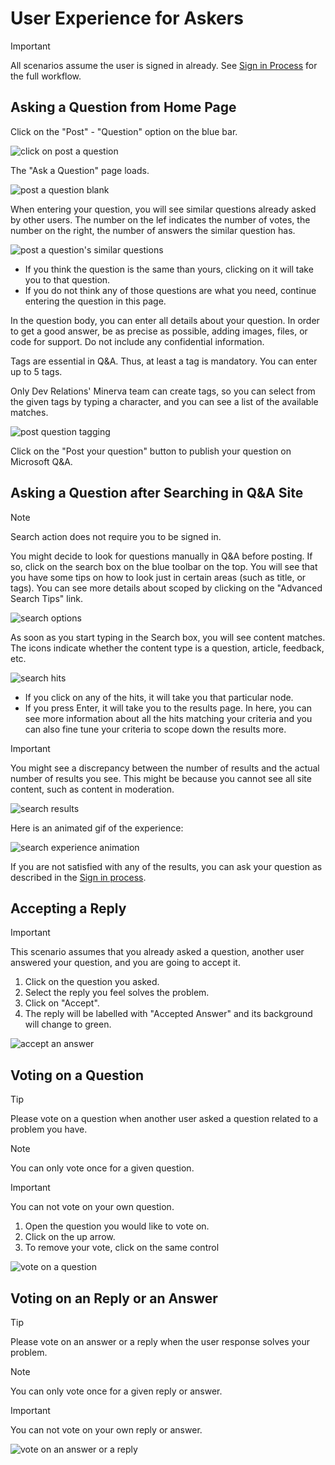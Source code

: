 # User Experience for Askers

> [!IMPORTANT]
> All scenarios assume the user is signed in already. See [Sign in Process](index.md#sign-in-process) for the full workflow.

## Asking a Question from Home Page

Click on the "Post" - "Question" option on the blue bar.

![click on post a question](media/post-question-1.PNG)

The "Ask a Question" page loads.

![post a question blank](media/post-question-1.png)

When entering your question, you will see similar questions already asked by other users. The number on the lef indicates the number of votes, the number on the right, the number of answers the similar question has.

![post a question's similar questions](media/post-question-2.png)

- If you think the question is the same than yours, clicking on it will take you to that question.
- If you do not think any of those questions are what you need, continue entering the question in this page.

In the question body, you can enter all details about your question. In order to get a good answer, be as precise as possible, adding images, files, or code for support. Do not include any confidential information.

Tags are essential in Q&A. Thus, at least a tag is mandatory. You can enter up to 5 tags.

Only Dev Relations' Minerva team can create tags, so you can select from the given tags by typing a character, and you can see a list of the available matches.

![post question tagging](media/post-question-3.png)

Click on the "Post your question" button to publish your question on Microsoft Q&A.

## Asking a Question after Searching in Q&A Site

> [!NOTE]
> Search action does not require you to be signed in.

You might decide to look for questions manually in Q&A before posting. If so, click on the search box on the blue toolbar on the top. You will see that you have some tips on how to look just in certain areas (such as title, or tags). You can see more details about scoped by clicking on the "Advanced Search Tips" link.

![search options](media/search-1.png)

As soon as you start typing in the Search box, you will see content matches. The icons indicate whether the content type is a question, article, feedback, etc.

![search hits](media/search-2.png)

- If you click on any of the hits, it will take you that particular node.
- If you press Enter, it will take you to the results page. In here, you can see more information about all the hits matching your criteria and you can also fine tune your criteria to scope down the results more.

> [!IMPORTANT]
> You might see a discrepancy between the number of results and the actual number of results you see. This might be because you cannot see all site content, such as content in moderation.

![search results](media/search-3.png)

Here is an animated gif of the experience:

![search experience animation](media/search-ani.gif)

If you are not satisfied with any of the results, you can ask your question as described in the [Sign in process](index.md#sign-in-process).

## Accepting a Reply

> [!IMPORTANT]
> This scenario assumes that you already asked a question, another user answered your question, and you are going to accept it.

1. Click on the question you asked.
1. Select the reply you feel solves the problem.
1. Click on "Accept".
1. The reply will be labelled with "Accepted Answer" and its background will change to green.

![accept an answer](media/accept-answer.gif)

## Voting on a Question

> [!TIP]
> Please vote on a question when another user asked a question related to a problem you have.

> [!NOTE]
> You can only vote once for a given question.

> [!IMPORTANT]
> You can not vote on your own question.

1. Open the question you would like to vote on.
1. Click on the up arrow.
1. To remove your vote, click on the same control

![vote on a question](media/vote-question.gif)

## Voting on an Reply or an Answer

> [!TIP]
> Please vote on an answer or a reply when the user response solves your problem.

> [!NOTE]
> You can only vote once for a given reply or answer.

> [!IMPORTANT]
> You can not vote on your own reply or answer.

![vote on an answer or a reply](media/vote-answer.gif)